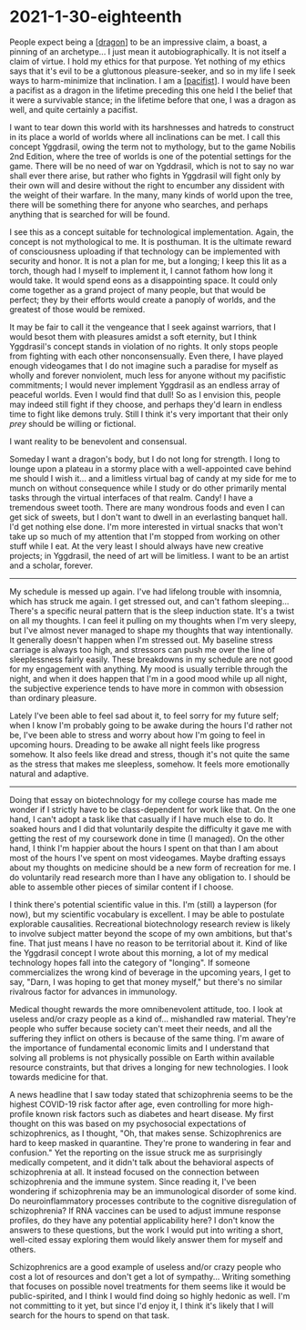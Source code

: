 # 2021-1-30-eighteenth

People expect being a [[dragon]] to be an impressive claim, a boast, a pinning of an archetype...  I just mean it autobiographically.  It is not itself a claim of virtue.  I hold my ethics for that purpose.  Yet nothing of my ethics says that it's evil to be a gluttonous pleasure-seeker, and so in my life I seek ways to harm-minimize that inclination.  I am a [[pacifist]].  I would have been a pacifist as a dragon in the lifetime preceding this one held I the belief that it were a survivable stance; in the lifetime before that one, I was a dragon as well, and quite certainly a pacifist.

I want to tear down this world with its harshnesses and hatreds to construct in its place a world of worlds where all inclinations can be met.  I call this concept Yggdrasil, owing the term not to mythology, but to the game Nobilis 2nd Edition, where the tree of worlds is one of the potential settings for the game.  There will be no need of war on Ygddrasil, which is not to say no war shall ever there arise, but rather who fights in Yggdrasil will fight only by their own will and desire without the right to encumber any dissident with the weight of their warfare.  In the many, many kinds of world upon the tree, there will be something there for anyone who searches, and perhaps anything that is searched for will be found.

I see this as a concept suitable for technological implementation.  Again, the concept is not mythological to me.  It is posthuman.  It is the ultimate reward of consciousness uploading if that technology can be implemented with security and honor.  It is not a plan for me, but a longing; I keep this lit as a torch, though had I myself to implement it, I cannot fathom how long it would take.  It would spend eons as a disappointing space.  It could only come together as a grand project of many people, but that would be perfect; they by their efforts would create a panoply of worlds, and the greatest of those would be remixed.

It may be fair to call it the vengeance that I seek against warriors, that I would besot them with pleasures amidst a soft eternity, but I think Yggdrasil's concept stands in violation of no rights.  It only stops people from fighting with each other nonconsensually.  Even there, I have played enough videogames that I do not imagine such a paradise for myself as wholly and forever nonviolent, much less for anyone without my pacifistic commitments; I would never implement Yggdrasil as an endless array of peaceful worlds.  Even I would find that dull!  So as I envision this, people may indeed still fight if they choose, and perhaps they'd learn in endless time to fight like demons truly.  Still I think it's very important that their only *prey* should be willing or fictional.

I want reality to be benevolent and consensual.

Someday I want a dragon's body, but I do not long for strength.  I long to lounge upon a plateau in a stormy place with a well-appointed cave behind me should I wish it... and a limitless virtual bag of candy at my side for me to munch on without consequence while I study or do other primarily mental tasks through the virtual interfaces of that realm.  Candy!  I have a tremendous sweet tooth.  There are many wondrous foods and even I can get sick of sweets, but I don't want to dwell in an everlasting banquet hall.  I'd get nothing else done.  I'm more interested in virtual snacks that won't take up so much of my attention that I'm stopped from working on other stuff while I eat.  At the very least I should always have new creative projects; in Yggdrasil, the need of art will be limitless.  I want to be an artist and a scholar, forever.

---
My schedule is messed up again.  I've had lifelong trouble with insomnia, which has struck me again.  I get stressed out, and can't fathom sleeping...  There's a specific neural pattern that is the sleep induction state.  It's a twist on all my thoughts.  I can feel it pulling on my thoughts when I'm very sleepy, but I've almost never managed to shape my thoughts that way intentionally.  It generally doesn't happen when I'm stressed out.  My baseline stress carriage is always too high, and stressors can push me over the line of sleeplessness fairly easily.  These breakdowns in my schedule are not good for my engagement with anything.  My mood is usually terrible through the night, and when it does happen that I'm in a good mood while up all night, the subjective experience tends to have more in common with obsession than ordinary pleasure.

Lately I've been able to feel sad about it, to feel sorry for my future self; when I know I'm probably going to be awake during the hours I'd rather not be, I've been able to stress and worry about how I'm going to feel in upcoming hours.  Dreading to be awake all night feels like progress somehow.  It also feels like dread and stress, though it's not quite the same as the stress that makes me sleepless, somehow.  It feels more emotionally natural and adaptive.

---
Doing that essay on biotechnology for my college course has made me wonder if I strictly have to be class-dependent for work like that.  On the one hand, I can't adopt a task like that casually if I have much else to do.  It soaked hours and I did that voluntarily despite the difficulty it gave me with getting the rest of my coursework done in time (I managed).  On the other hand, I think I'm happier about the hours I spent on that than I am about most of the hours I've spent on most videogames.  Maybe drafting essays about my thoughts on medicine should be a new form of recreation for me.  I do voluntarily read research more than I have any obligation to.  I should be able to assemble other pieces of similar content if I choose.

I think there's potential scientific value in this.  I'm (still) a layperson (for now), but my scientific vocabulary is excellent.  I may be able to postulate explorable causalities.  Recreational biotechnology research review is likely to involve subject matter beyond the scope of my own ambitions, but that's fine.  That just means I have no reason to be territorial about it.  Kind of like the Yggdrasil concept I wrote about this morning, a lot of my medical technology hopes fall into the category of "longing".  If someone commercializes the wrong kind of beverage in the upcoming years, I get to say, "Darn, I was hoping to get that money myself," but there's no similar rivalrous factor for advances in immunology.

Medical thought rewards the more omnibenevolent attitude, too.  I look at useless and/or crazy people as a kind of... mishandled raw material.  They're people who suffer because society can't meet their needs, and all the suffering they inflict on others is because of the same thing.  I'm aware of the importance of fundamental economic limits and I understand that solving all problems is not physically possible on Earth within available resource constraints, but that drives a longing for new technologies.  I look towards medicine for that.

A news headline that I saw today stated that schizophrenia seems to be the highest COVID-19 risk factor after age, even controlling for more high-profile known risk factors such as diabetes and heart disease.  My first thought on this was based on my psychosocial expectations of schizophrenics, as I thought, "Oh, that makes sense.  Schizophrenics are hard to keep masked in quarantine.  They're prone to wandering in fear and confusion."  Yet the reporting on the issue struck me as surprisingly medically competent, and it didn't talk about the behavioral aspects of schizophrenia at all.  It instead focused on the connection between schizophrenia and the immune system.  Since reading it, I've been wondering if schizophrenia may be an immunological disorder of some kind.  Do neuroinflammatory processes contribute to the cognitive disregulation of schizophrenia?  If RNA vaccines can be used to adjust immune response profiles, do they have any potential applicability here?  I don't know the answers to these questions, but the work I would put into writing a short, well-cited essay exploring them would likely answer them for myself and others.

Schizophrenics are a good example of useless and/or crazy people who cost a lot of resources and don't get a lot of sympathy...  Writing something that focuses on possible novel treatments for them seems like it would be public-spirited, and I think I would find doing so highly hedonic as well.  I'm not committing to it yet, but since I'd enjoy it, I think it's likely that I will search for the hours to spend on that task.

[//begin]: # "Autogenerated link references for markdown compatibility"
[dragon]: dragon "Dragon"
[pacifist]: pacifist "Pacifist"
[//end]: # "Autogenerated link references"